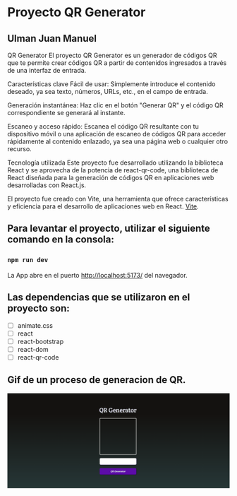 # Proyecto QR Generator

## Ulman Juan Manuel

QR Generator
El proyecto QR Generator es un generador de códigos QR que te permite crear códigos QR a partir de contenidos ingresados a través de una interfaz de entrada.

Características clave
Fácil de usar: Simplemente introduce el contenido deseado, ya sea texto, números, URLs, etc., en el campo de entrada.

Generación instantánea: Haz clic en el botón "Generar QR" y el código QR correspondiente se generará al instante.

Escaneo y acceso rápido: Escanea el código QR resultante con tu dispositivo móvil o una aplicación de escaneo de códigos QR para acceder rápidamente al contenido enlazado, ya sea una página web o cualquier otro recurso.

Tecnología utilizada
Este proyecto fue desarrollado utilizando la biblioteca React y se aprovecha de la potencia de react-qr-code, una biblioteca de React diseñada para la generación de códigos QR en aplicaciones web desarrolladas con React.js.

El proyecto fue creado con Vite, una herramienta que ofrece características y eficiencia para el desarrollo de aplicaciones web en React. [Vite](https://github.com/vitejs/vite).

## Para levantar el proyecto, utilizar el siguiente comando en la consola:

### `npm run dev`

La App abre en el puerto [ http://localhost:5173/](http://localhost:5173/) del navegador.

## Las dependencias que se utilizaron en el proyecto son:

- [ ] animate.css
- [ ] react
- [ ] react-bootstrap
- [ ] react-dom
- [ ] react-qr-code

## Gif de un proceso de generacion de QR.

<p>
<img src="./src/assets/QR-Generator.gif" alt="QR-Generator">
</p>
